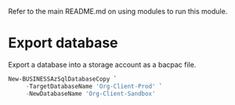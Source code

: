 
Refer to the main README.md on using modules to run this module.

# Export database
Export a database into a storage account as a bacpac file.

```powershell
New-BUSINESSAzSqlDatabaseCopy `
     -TargetDatabaseName 'Org-Client-Prod' `
     -NewDatabaseName 'Org-Client-Sandbox'
```

